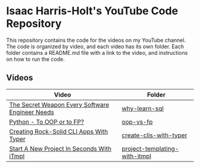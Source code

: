 # Isaac Harris-Holt's YouTube Code Repository

This repository contains the code for the videos on my YouTube channel. The 
code is organized by video, and each video has its own folder. Each folder
contains a README.md file with a link to the video, and instructions on how to
run the code.

## Videos

| Video                                                                           | Folder                                                               |
|---------------------------------------------------------------------------------|----------------------------------------------------------------------|
| [The Secret Weapon Every Software Engineer Needs](https://youtu.be/G0DB5fVqbeg) | [why-learn-sql](./001-why-learn-sql)                                 |
| [Python - To OOP or to FP?](https://youtu.be/lNRBF6l8Jh4)                       | [oop-vs-fp](./002-oop-vs-fp)                                         |
| [Creating Rock-Solid CLI Apps With Typer](https://youtu.be/8-i3U_3Gxko)         | [create-clis-with-typer](./003-create-clis-with-typer)               |
| [Start A New Project In Seconds With iTmpl]()                                   | [project-templating-with-itmpl](./004-project-templating-with-itmpl) |
